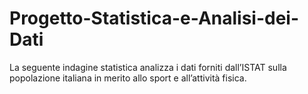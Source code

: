 # Progetto-Statistica-e-Analisi-dei-Dati
La seguente indagine statistica analizza i dati forniti dall’ISTAT sulla popolazione italiana in merito allo sport e all’attività fisica.
